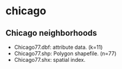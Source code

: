 chicago
=======

Chicago neighborhoods
--------------------

* Chicago77.dbf: attribute data. (k=11)
* Chicago77.shp: Polygon shapefile. (n=77)
* Chicago77.shx: spatial index.

